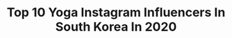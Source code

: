 ---
title: Top 10 Yoga Instagram Influencers In South Korea In 2020
description: >-
  Find top yoga Instagram influencers in South Korea in 2020. Most popular hashtags: #yoga #fitnessmotivation #workout #kbeauty.
platform: Instagram
profiles:
  - username: "yongsubi"
    fullname: >-
      YONG SUB
    location: "South Korea"
    followers: 6394
    engagement: 644
    commentsToLikes: 0.036316
    id: ck138kqmjgpml0i198qne6q8x
    verified: false
    hashtags: "#backpack, #street, #yogaasana, #aerialyoga"
  - username: "2so_k"
    fullname: >-
      소리쌤ღ
    location: "South Korea"
    followers: 129973
    engagement: 142
    commentsToLikes: 0.017287
    id: ck0u674vt12it0i19umkvwg62
    verified: false
    hashtags: "#uglyshoes, #stopthenoise, #perrierjouet, #ad"
  - username: "yuju_connect"
    fullname: >-
      YOGA Instructor Lee Yuju
    location: "South Korea"
    followers: 53343
    engagement: 148
    commentsToLikes: 0.018687
    id: ck5zjwcnridmf0i14b6ojtkki
    verified: false
    hashtags: "#asana, #ecolife, #body, #record"
  - username: "lemon.vibe"
    fullname: >-
      Lemon🍋
    location: "South Korea"
    followers: 7961
    engagement: 713
    commentsToLikes: 0.063033
    id: ck6uidsf6ehy10j71jxshguv9
    verified: false
    hashtags: "#pocariseat, #whereareyougoing, #gotothemoon, #picnic"
  - username: "jiyoungdorner"
    fullname: >-
      지영 Ji-Young Oh
    location: "South Korea"
    followers: 52435
    engagement: 222
    commentsToLikes: 0.025285
    id: ck14l364qsm560i19key5rdi5
    verified: false
    hashtags: "#internationalwomensday, #incrediblewomen, #granola, #anthropologie"
  - username: "ekaterinasuzdaleva"
    fullname: >-
      Ekaterina Suzdaleva
    location: "South Korea"
    followers: 2834
    engagement: 1830
    commentsToLikes: 0.048151
    id: ck1367hcx547n0i19b0qjgncd
    verified: false
    hashtags: "#cats, #light, #city, #harvest"
  - username: "kathy0805"
    fullname: >-
      
    location: "South Korea"
    followers: 238416
    engagement: 107
    commentsToLikes: 0.022393
    id: ck134i171wiu70i195xjz63fw
    verified: false
    hashtags: "#fightingkorea, #175, #reuse, #campaign"
  - username: "fit_hyunjin"
    fullname: >-
      🇰🇷Park Hyun Jin
    location: "South Korea"
    followers: 9730
    engagement: 481
    commentsToLikes: 0.023240
    id: ck8t1chjsv8m60j78k79wjssg
    verified: false
    hashtags: "#fitgirl, #workmotivation, #curl, #tricepworkout"
  - username: "kyurin.gram"
    fullname: >-
      규린 다이어리 (kyurin diary)*･☪︎·̩͙
    location: "South Korea"
    followers: 23783
    engagement: 501
    commentsToLikes: 0.061518
    id: ck8wgnmb4hpji0j78qphedsf8
    verified: false
    hashtags: "#languages, #korea, #bokunohero, #indian"
  - username: "haeri_yoga"
    fullname: >-
      요가강사 해리
    location: "South Korea"
    followers: 19727
    engagement: 235
    commentsToLikes: 0.070783
    id: ck13ayuq4sutg0i19c2nlq04u
    verified: false
    hashtags: "#tv, #huit, #grandeline, #injiactive"
---